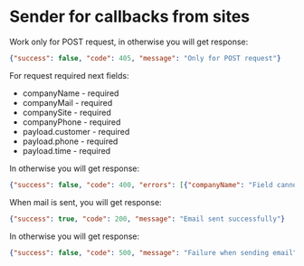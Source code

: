 # Sender for callbacks from sites

Work only for POST request, in otherwise you will get response:
```JSON
{"success": false, "code": 405, "message": "Only for POST request"}
```

For request required next fields:
* companyName - required
* companyMail - required
* companySite - required
* companyPhone - required
* payload.customer - required
* payload.phone - required
* payload.time - required

In otherwise you will get response:
```JSON
{"success": false, "code": 400, "errors": [{"companyName": "Field cannot be blank"}], "message": "Fields cannot be blank"}
```

When mail is sent, you will get response:
```JSON
{"success": true, "code": 200, "message": "Email sent successfully"}
```

In otherwise you will get response:
```JSON
{"success": false, "code": 500, "message": "Failure when sending email"}
```
